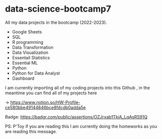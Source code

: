 # data-science-bootcamp7
All my data projects in the bootcamp (2022-2023).
- Google Sheets
- SQL
- R programming
- Data Transformation
- Data Visualization
- Essentail Statistics
- Essential ML
- Python
- Python for Data Analyst
- Dashboard 

I am currently importing all of my coding projects into this Github
, in the meantime you can find all of my projects here 

-> https://www.notion.so/HW-Profile-ce580bbe49144846bce8fdcdb0adda5e

Badge: https://badgr.com/public/assertions/OZJrxab1TkiA_LqAsRS91Q

PS: P'Toy if you are reading this I am currently doing the homeworks as you are reading this message.
